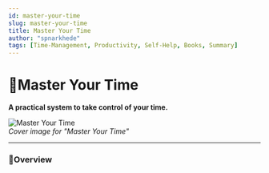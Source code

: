 ```yaml
---
id: master-your-time
slug: master-your-time
title: Master Your Time
author: "spnarkhede"
tags: [Time-Management, Productivity, Self-Help, Books, Summary]
---
```


# 📒Master Your Time

**A practical system to take control of your time.**

![Master Your Time](/books/covers/masterYourTime.jpg)  
*Cover image for "Master Your Time"*

---

### 📖Overview